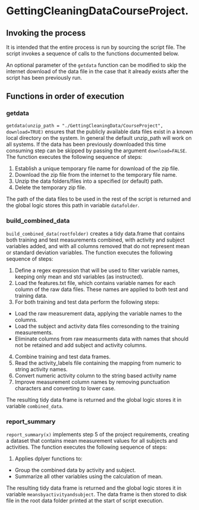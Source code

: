 # GettingCleaningDataCourseProject.

## Invoking the process
It is intended that the entire process is run by sourcing the script file.  The script invokes a sequence of calls to the functions documented below.  

An optional parameter of the `getdata` function can be modified to skip the internet download of the data file in the case that it already exists after the script has been previously run. 

## Functions in order of execution
### getdata
`getdata(unzip_path = "./GettingCleaningData/CourseProject", download=TRUE)` ensures that the publicly available data files exist in a known local directory on the system.  In general the default unzip_path will work on all systems.  If the data has been previously downloaded this time consuming step can be skipped by passing the argument `download=FALSE`.  The function executes the following sequence of steps:
1. Establish a unique temporary file name for download of the zip file.  
2. Download the zip file from the internet to the temporary file name. 
3. Unzip the data folders/files into a specified (or default) path.  
4. Delete the temporary zip file. 

The path of the data files to be used in the rest of the script is returned and the global logic stores this path in variable `datafolder`. 

### build_combined_data
`build_combined_data(rootfolder)` creates a tidy data.frame that contains both training and test measurements combined, with activity and subject variables added, and with all columns removed that do not represent mean or standard deviation variables.  The function executes the following sequence of steps:
1. Define a regex expression that will be used to filter variable names, keeping only mean and std variables (as instructed).  
2. Load the features.txt file, which contains variable names for each column of the raw data files. These names are applied to both test and training data. 
3. For both training and test data perform the following steps:
  - Load the raw measurement data, applying the variable names to the columns. 
  - Load the subject and activity data files corresonding to the training measurements. 
  - Eliminate columns from raw measurments data with names that should not be retained and add subject and activity columns.  
4. Combine training and test data frames. 
5. Read the activity_labels file containing the mapping from numeric to string activity names. 
6. Convert numeric activity column to the string based activity name
7. Improve measurement column names by removing punctuation characters and converting to lower case. 

The resulting tidy data frame is returned and the global logic stores it in variable `combined_data`. 

### report_summary
`report_summary(x)` implements step 5 of the project requirements, creating a dataset that contains mean measurement values for all subjects and activities.  The function executes the following sequence of steps:
1. Applies dplyer functions to:
  - Group the combined data by activity and subject. 
  - Summarize all other variables using the calculation of mean. 

The resulting tidy data frame is returned and the global logic stores it in variable `meansbyactivityandsubject`.  The data frame is then stored to disk file in the root data folder printed at the start of script execution. 
